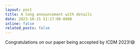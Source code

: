 ```yaml
---
layout: post
title: A long announcement with details
date: 2023-10-15 11:17:00-0400
inline: false
related_posts: false
---
```

Congratulations on our paper being accepted by ICDM 2023!😄
